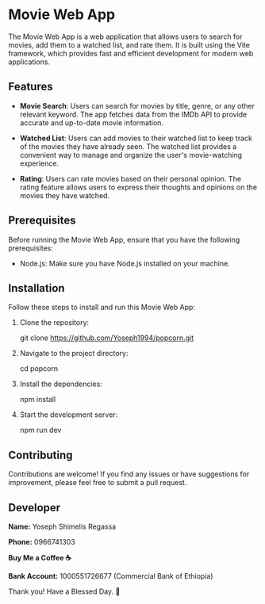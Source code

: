 # Movie Web App

The Movie Web App is a web application that allows users to search for movies, add them to a watched list, and rate them. It is built using the Vite framework, which provides fast and efficient development for modern web applications.

## Features

- **Movie Search**: Users can search for movies by title, genre, or any other relevant keyword. The app fetches data from the IMDb API to provide accurate and up-to-date movie information.

- **Watched List**: Users can add movies to their watched list to keep track of the movies they have already seen. The watched list provides a convenient way to manage and organize the user's movie-watching experience.

- **Rating**: Users can rate movies based on their personal opinion. The rating feature allows users to express their thoughts and opinions on the movies they have watched.

## Prerequisites

Before running the Movie Web App, ensure that you have the following prerequisites:

- Node.js: Make sure you have Node.js installed on your machine.

## Installation

Follow these steps to install and run this Movie Web App:

1. Clone the repository:

   git clone https://github.com/Yoseph1994/popcorn.git

2. Navigate to the project directory:
    
    cd popcorn

3. Install the dependencies:
 
    npm install

4. Start the development server:

   npm run dev

## Contributing
Contributions are welcome! If you find any issues or have suggestions for improvement, please feel free to submit a pull request.

## Developer
**Name:** Yoseph Shimelis Regassa

**Phone:** 0966741303

**Buy Me a Coffee ☕**

**Bank Account:** 1000551726677 (Commercial Bank of Ethiopia)

Thank you! Have a Blessed Day. 👋

